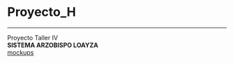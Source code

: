 # Proyecto_H
---
Proyecto Taller IV </br>
**SISTEMA ARZOBISPO LOAYZA** </br>
[mockups](https://www.figma.com/file/4wA6khzcjTIO8zJvrBQKtz/Hospital-Arzobispo-Loayza?node-id=0%3A1)
